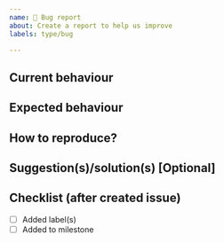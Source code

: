 ```yaml
---
name: 🐛 Bug report
about: Create a report to help us improve
labels: type/bug

---
```


## Current behaviour

## Expected behaviour

## How to reproduce?

## Suggestion(s)/solution(s) [Optional]

## Checklist (after created issue)
- [ ] Added label(s)
- [ ] Added to milestone